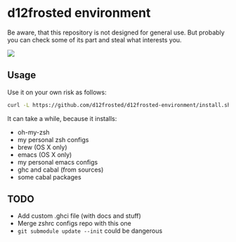 # d12frosted environment

Be aware, that this repository is not designed for general use. But probably you can check some of its part and steal what interests you.

![](https://travis-ci.org/d12frosted/environment.svg?branch=master)

## Usage

Use it on your own risk as follows:

```sh
curl -L https://github.com/d12frosted/d12frosted-environment/install.sh | zsh
```

It can take a while, because it installs:

* oh-my-zsh
* my personal zsh configs
* brew (OS X only)
* emacs (OS X only)
* my personal emacs configs
* ghc and cabal (from sources)
* some cabal packages

## TODO

* Add custom .ghci file (with docs and stuff)
* Merge zshrc configs repo with this one
* `git submodule update --init` could be dangerous
